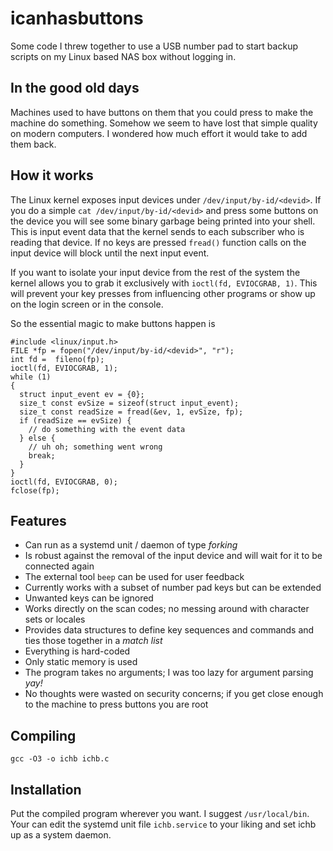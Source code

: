 # icanhasbuttons
Some code I threw together to use a USB number pad to start backup scripts on my Linux based NAS box without logging in.

## In the good old days
Machines used to have buttons on them that you could press to make the machine do something.
Somehow we seem to have lost that simple quality on modern computers.
I wondered how much effort it would take to add them back.

## How it works
The Linux kernel exposes input devices under `/dev/input/by-id/<devid>`.
If you do a simple `cat /dev/input/by-id/<devid>` and press some buttons on the device you will see some binary garbage being printed into your shell.
This is input event data that the kernel sends to each subscriber who is reading that device.
If no keys are pressed `fread()` function calls on the input device will block until the next input event.

If you want to isolate your input device from the rest of the system the kernel allows you to grab it exclusively with `ioctl(fd, EVIOCGRAB, 1)`.
This will prevent your key presses from influencing other programs or show up on the login screen or in the console.

So the essential magic to make buttons happen is

```
#include <linux/input.h>
FILE *fp = fopen("/dev/input/by-id/<devid>", "r");
int fd =  fileno(fp);
ioctl(fd, EVIOCGRAB, 1);
while (1)
{
  struct input_event ev = {0};
  size_t const evSize = sizeof(struct input_event);
  size_t const readSize = fread(&ev, 1, evSize, fp);
  if (readSize == evSize) {
    // do something with the event data
  } else {
    // uh oh; something went wrong
    break;
  }
}
ioctl(fd, EVIOCGRAB, 0);
fclose(fp);
```

## Features

- Can run as a systemd unit / daemon of type *forking*
- Is robust against the removal of the input device and will wait for it to be connected again
- The external tool `beep` can be used for user feedback
- Currently works with a subset of number pad keys but can be extended
- Unwanted keys can be ignored
- Works directly on the scan codes; no messing around with character sets or locales
- Provides data structures to define key sequences and commands and ties those together in a *match list*
- Everything is hard-coded
- Only static memory is used
- The program takes no arguments; I was too lazy for argument parsing  *yay!*
- No thoughts were wasted on security concerns; if you get close enough to the machine to press buttons you are root

## Compiling

`gcc -O3 -o ichb ichb.c`

## Installation

Put the compiled program wherever you want.
I suggest `/usr/local/bin`.
Your can edit the systemd unit file `ichb.service` to your liking and set ichb up as a system daemon.
